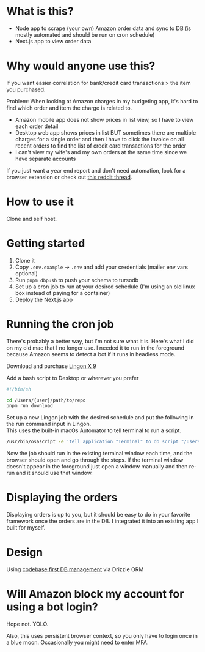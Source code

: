 # What is this?

- Node app to scrape (your own) Amazon order data and sync to DB (is mostly automated and should be run on cron schedule)
- Next.js app to view order data

# Why would anyone use this?

If you want easier correlation for bank/credit card transactions > the item you purchased.

Problem: When looking at Amazon charges in my budgeting app, it's hard to find which order and item the charge is related to.

- Amazon mobile app does not show prices in list view, so I have to view each order detail
- Desktop web app shows prices in list BUT sometimes there are multiple charges for a single order and then I have to click the invoice on all recent orders to find the list of credit card transactions for the order
- I can't view my wife's and my own orders at the same time since we have separate accounts

If you just want a year end report and don't need automation, look for a browser extension or check out [this reddit thread](https://www.reddit.com/r/amazonprime/comments/18xpnk9/amazon_order_history_report_csv_export/).

# How to use it

Clone and self host.

# Getting started

1. Clone it
2. Copy `.env.example` -> `.env` and add your credentials (mailer env vars optional)
3. Run `pnpm dbpush` to push your schema to tursodb
4. Set up a cron job to run at your desired schedule (I'm using an old linux box instead of paying for a container)
5. Deploy the Next.js app

# Running the cron job

There's probably a better way, but I'm not sure what it is. Here's what I did on my old mac that I no longer use. I needed it to run in the foreground because Amazon seems to detect a bot if it runs in headless mode.

Download and purchase [Lingon X 9](https://www.peterborgapps.com/lingon/)

Add a bash script to Desktop or wherever you prefer

```bash
#!/bin/sh

cd /Users/{user}/path/to/repo
pnpm run download
```

Set up a new Lingon job with the desired schedule and put the following in the run command input in Lingon.\
This uses the built-in macOs Automator to tell terminal to run a script.

```bash
/usr/bin/osascript -e 'tell application "Terminal" to do script "/Users/{USER}/Desktop/sync-amazon-orders.sh" in window 1'
```

Now the job should run in the existing terminal window each time, and the browser should open and go through the steps. If the terminal window doesn't appear in the foreground just open a window manually and then re-run and it should use that window.

# Displaying the orders

Displaying orders is up to you, but it should be easy to do in your favorite framework once the orders are in the DB. I integrated it into an existing app I built for myself.

# Design

Using [codebase first DB management](https://orm.drizzle.team/docs/migrations) via Drizzle ORM

# Will Amazon block my account for using a bot login?

Hope not. YOLO.

Also, this uses persistent browser context, so you only have to login once in a blue moon. Occasionally you might need to enter MFA.
